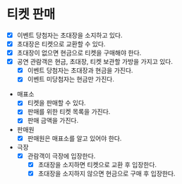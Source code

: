 # 티켓 판매

- [x] 이벤트 당첨자는 초대장을 소지하고 있다.
- [x] 초대장은 티켓으로 교환할 수 있다.
- [x] 초대장이 없으면 현금으로 티켓을 구매해야 한다.
- [x] 공연 관람객은 현금, 초대장, 티켓 보관할 가방을 가지고 있다.
  - [x] 이벤트 당첨자는 초대장과 현금을 가진다.
  - [x] 이벤트 미당첨자는 현금만 가진다.
- 매표소
  - [x] 티켓을 판매할 수 있다.
  - [x] 판매를 위한 티켓 목록을 가진다.
  - [x] 판매 금액을 가진다.
- 판매원
  - [x] 판매원은 매표소를 알고 있어야 한다.
- 극장
  - [x] 관람객이 극장에 입장한다.
    - [x] 초대장을 소지하면 티켓으로 교환 후 입장한다.
    - [x] 초대장을 소지하지 않으면 현금으로 구매 후 입장한다.
